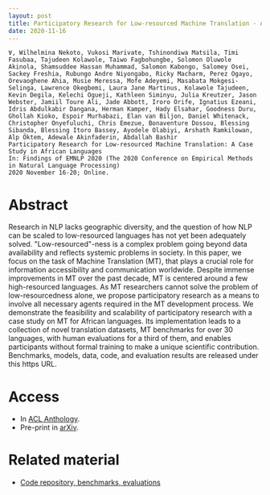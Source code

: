 ```yaml
---
layout: post
title: Participatory Research for Low-resourced Machine Translation - A Case Study in African Languages
date: 2020-11-16
---
```

```
∀, Wilhelmina Nekoto, Vukosi Marivate, Tshinondiwa Matsila, Timi Fasubaa, Tajudeen Kolawole, Taiwo Fagbohungbe, Solomon Oluwole Akinola, Shamsuddee Hassan Muhammad, Salomon Kabongo, Salomey Osei, Sackey Freshia, Rubungo Andre Niyongabo, Ricky Macharm, Perez Ogayo, Orevaoghene Ahia, Musie Meressa, Mofe Adeyemi, Masabata Mokgesi-Selinga, Lawrence Okegbemi, Laura Jane Martinus, Kolawole Tajudeen, Kevin Degila, Kelechi Ogueji, Kathleen Siminyu, Julia Kreutzer, Jason Webster, Jamiil Toure Ali, Jade Abbott, Iroro Orife, Ignatius Ezeani, Idris Abdulkabir Dangana, Herman Kamper, Hady Elsahar, Goodness Duru, Ghollah Kioko, Espoir Murhabazi, Elan van Biljon, Daniel Whitenack, Christopher Onyefuluchi, Chris Emezue, Bonaventure Dossou, Blessing Sibanda, Blessing Itoro Bassey, Ayodele Olabiyi, Arshath Ramkilowan, Alp Öktem, Adewale Akinfaderin, Abdallah Bashir
Participatory Research for Low-resourced Machine Translation: A Case Study in African Languages
In: Findings of EMNLP 2020 (The 2020 Conference on Empirical Methods in Natural Language Processing)
2020 November 16-20; Online.
```

# Abstract
Research in NLP lacks geographic diversity, and the question of how NLP can be scaled to low-resourced languages has not yet been adequately solved. "Low-resourced"-ness is a complex problem going beyond data availability and reflects systemic problems in society. In this paper, we focus on the task of Machine Translation (MT), that plays a crucial role for information accessibility and communication worldwide. Despite immense improvements in MT over the past decade, MT is centered around a few high-resourced languages. As MT researchers cannot solve the problem of low-resourcedness alone, we propose participatory research as a means to involve all necessary agents required in the MT development process. We demonstrate the feasibility and scalability of participatory research with a case study on MT for African languages. Its implementation leads to a collection of novel translation datasets, MT benchmarks for over 30 languages, with human evaluations for a third of them, and enables participants without formal training to make a unique scientific contribution. Benchmarks, models, data, code, and evaluation results are released under this https URL. 

# Access

- In <a href="https://www.aclweb.org/anthology/2020.findings-emnlp.195/" target="_blank">ACL Anthology</a>.
- Pre-print in <a href="https://arxiv.org/abs/2010.02353" target="_blank">arXiv</a>.


# Related material

- <a href="https://github.com/masakhane-io/masakhane-mt" target="_blank">Code repository, benchmarks, evaluations</a>
